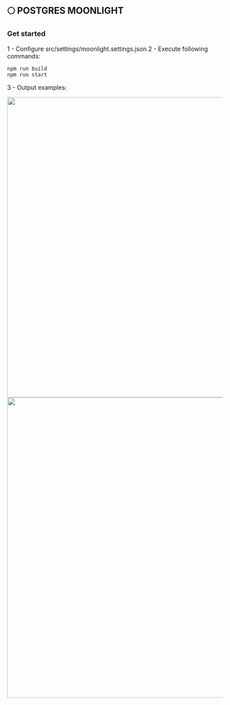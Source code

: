 
## 🌕 POSTGRES MOONLIGHT

### Get started

1 - Configure src/settings/moonlight.settings.json
2 - Execute following commands:
```shell
npm run build
npm run start
```

3 - Output examples:

<img width="700" src="https://i.imgur.com/KcVSUDG.png">
<img width="700" src="https://i.imgur.com/es87ZVq.png">